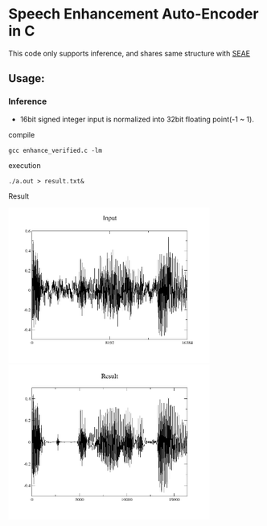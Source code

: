 # Speech Enhancement Auto-Encoder in C
This code only supports inference, and shares same structure with [SEAE](https://github.com/MaruchanPark/SEAE)
## Usage:
### Inference

* 16bit signed integer input is normalized into 32bit floating point(-1 ~ 1).

compile
```
gcc enhance_verified.c -lm
```

execution
```
./a.out > result.txt&
```

Result

<img src="assets/input.png" width="400"> <img src="assets/result.png" width="400">
